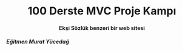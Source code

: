 <h1 align="center">100 Derste MVC Proje Kampı</h1>
<h4 align="center">Ekşi Sözlük benzeri bir web sitesi</h4>
<h5>Eğitmen Murat Yücedağ</h5>

